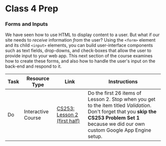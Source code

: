 # Class 4 Prep

### Forms and Inputs

We have seen how to use HTML to display content to a user. But what if our site needs to *receive* information *from* the user? Using the `<form>` element and its child `<input>` elements, you can build user-interface components such as text fields, drop-downs, and check-boxes that allow the user to provide input to your web app. This next section of the course examines how to create these forms, and also how to handle the user's input on the back-end and respond to it.

Task | Resource Type | Link | Instructions
|----|---------------|------|-------------|
Do | Interactive Course | [CS253: Lesson 2 (first half)][lesson-2] | Do the first 26 items of Lesson 2. Stop when you get to the item titled *Validation*. <br> Don't forget that you **skip the CS253 Problem Set 1** because we did our own custom Google App Engine setup.


[lesson-2]: https://classroom.udacity.com/courses/cs253/lessons/48736183/concepts/3150565890923#
